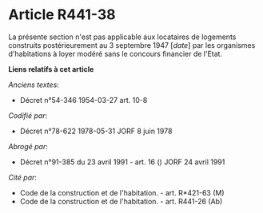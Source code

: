 # Article R441-38

La présente section n'est pas applicable aux locataires de logements construits postérieurement au 3 septembre 1947 [*date*]
par les organismes d'habitations à loyer modéré sans le concours financier de l'Etat.

**Liens relatifs à cet article**

_Anciens textes_:

  - Décret n°54-346 1954-03-27 art. 10-8

_Codifié par_:

  - Décret n°78-622 1978-05-31 JORF 8 juin 1978

_Abrogé par_:

  - Décret n°91-385 du 23 avril 1991 - art. 16 () JORF 24 avril 1991

_Cité par_:

  - Code de la construction et de l'habitation. - art. R*421-63 (M)
  - Code de la construction et de l'habitation. - art. R441-26 (Ab)
